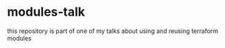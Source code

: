 # modules-talk
this repository is part of one of my talks about using and reusing terraform modules

